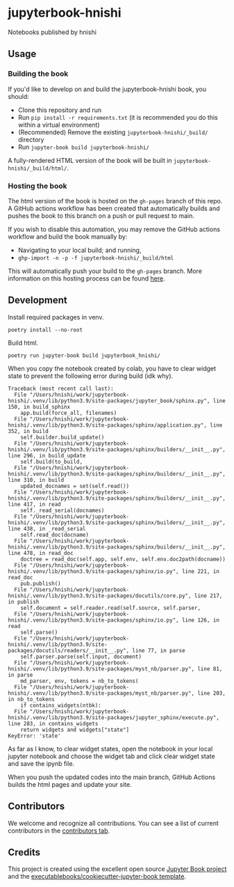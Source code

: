 # jupyterbook-hnishi

Notebooks published by hnishi

## Usage

### Building the book

If you'd like to develop on and build the jupyterbook-hnishi book, you should:

- Clone this repository and run
- Run `pip install -r requirements.txt` (it is recommended you do this within a virtual environment)
- (Recommended) Remove the existing `jupyterbook-hnishi/_build/` directory
- Run `jupyter-book build jupyterbook-hnishi/`

A fully-rendered HTML version of the book will be built in `jupyterbook-hnishi/_build/html/`.

### Hosting the book

The html version of the book is hosted on the `gh-pages` branch of this repo. A GitHub actions workflow has been created that automatically builds and pushes the book to this branch on a push or pull request to main.

If you wish to disable this automation, you may remove the GitHub actions workflow and build the book manually by:

- Navigating to your local build; and running,
- `ghp-import -n -p -f jupyterbook-hnishi/_build/html`

This will automatically push your build to the `gh-pages` branch. More information on this hosting process can be found [here](https://jupyterbook.org/publish/gh-pages.html#manually-host-your-book-with-github-pages).

## Development

Install required packages in venv.

```
poetry install --no-root
```

Build html.

```
poetry run jupyter-book build jupyterbook_hnishi/
```

When you copy the notebook created by colab, you have to clear widget state to prevent the following error during build (idk why).

```
Traceback (most recent call last):
  File "/Users/hnishi/work/jupyterbook-hnishi/.venv/lib/python3.9/site-packages/jupyter_book/sphinx.py", line 150, in build_sphinx
    app.build(force_all, filenames)
  File "/Users/hnishi/work/jupyterbook-hnishi/.venv/lib/python3.9/site-packages/sphinx/application.py", line 352, in build
    self.builder.build_update()
  File "/Users/hnishi/work/jupyterbook-hnishi/.venv/lib/python3.9/site-packages/sphinx/builders/__init__.py", line 296, in build_update
    self.build(to_build,
  File "/Users/hnishi/work/jupyterbook-hnishi/.venv/lib/python3.9/site-packages/sphinx/builders/__init__.py", line 310, in build
    updated_docnames = set(self.read())
  File "/Users/hnishi/work/jupyterbook-hnishi/.venv/lib/python3.9/site-packages/sphinx/builders/__init__.py", line 417, in read
    self._read_serial(docnames)
  File "/Users/hnishi/work/jupyterbook-hnishi/.venv/lib/python3.9/site-packages/sphinx/builders/__init__.py", line 438, in _read_serial
    self.read_doc(docname)
  File "/Users/hnishi/work/jupyterbook-hnishi/.venv/lib/python3.9/site-packages/sphinx/builders/__init__.py", line 478, in read_doc
    doctree = read_doc(self.app, self.env, self.env.doc2path(docname))
  File "/Users/hnishi/work/jupyterbook-hnishi/.venv/lib/python3.9/site-packages/sphinx/io.py", line 221, in read_doc
    pub.publish()
  File "/Users/hnishi/work/jupyterbook-hnishi/.venv/lib/python3.9/site-packages/docutils/core.py", line 217, in publish
    self.document = self.reader.read(self.source, self.parser,
  File "/Users/hnishi/work/jupyterbook-hnishi/.venv/lib/python3.9/site-packages/sphinx/io.py", line 126, in read
    self.parse()
  File "/Users/hnishi/work/jupyterbook-hnishi/.venv/lib/python3.9/site-packages/docutils/readers/__init__.py", line 77, in parse
    self.parser.parse(self.input, document)
  File "/Users/hnishi/work/jupyterbook-hnishi/.venv/lib/python3.9/site-packages/myst_nb/parser.py", line 81, in parse
    md_parser, env, tokens = nb_to_tokens(
  File "/Users/hnishi/work/jupyterbook-hnishi/.venv/lib/python3.9/site-packages/myst_nb/parser.py", line 203, in nb_to_tokens
    if contains_widgets(ntbk):
  File "/Users/hnishi/work/jupyterbook-hnishi/.venv/lib/python3.9/site-packages/jupyter_sphinx/execute.py", line 283, in contains_widgets
    return widgets and widgets["state"]
KeyError: 'state'
```

As far as I know, to clear widget states, open the notebook in your local jupyter notebook and choose the widget tab and click clear widget state and save the ipynb file.

When you push the updated codes into the main branch, GitHub Actions builds the html pages and update your site.

## Contributors

We welcome and recognize all contributions. You can see a list of current contributors in the [contributors tab](https://github.com/hnishi/jupyterbook_hnishi/graphs/contributors).

## Credits

This project is created using the excellent open source [Jupyter Book project](https://jupyterbook.org/) and the [executablebooks/cookiecutter-jupyter-book template](https://github.com/executablebooks/cookiecutter-jupyter-book).
